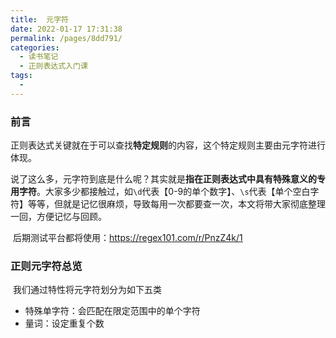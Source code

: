 ```yaml
---
title:  元字符
date: 2022-01-17 17:31:38
permalink: /pages/8dd791/
categories:
  - 读书笔记
  - 正则表达式入门课
tags:
  - 
---
```

### 前言

​		正则表达式关键就在于可以查找**特定规则**的内容，这个特定规则主要由元字符进行体现。

​		说了这么多，元字符到底是什么呢？其实就是**指在正则表达式中具有特殊意义的专用字符**。大家多少都接触过，如`\d`代表【0-9的单个数字】、`\s`代表【单个空白字符】等等，但就是记忆很麻烦，导致每用一次都要查一次，本文将带大家彻底整理一回，方便记忆与回顾。

​		后期测试平台都将使用：https://regex101.com/r/PnzZ4k/1



### 正则元字符总览

​		我们通过特性将元字符划分为如下五类

- 特殊单字符：会匹配在限定范围中的单个字符
- 量词：设定重复个数



### 